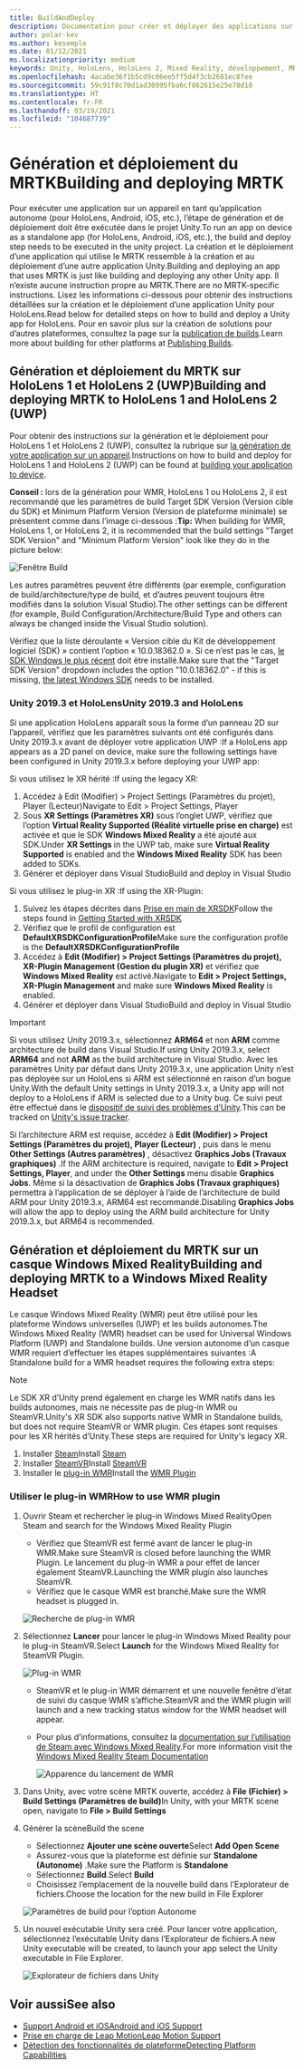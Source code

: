 ```yaml
---
title: BuildAndDeploy
description: Documentation pour créer et déployer des applications sur différents appareils.
author: polar-kev
ms.author: kesemple
ms.date: 01/12/2021
ms.localizationpriority: medium
keywords: Unity, HoloLens, HoloLens 2, Mixed Reality, développement, MRTK, Visual Studio, Android, iOS
ms.openlocfilehash: 4acabe36f1b5cd9c06ee5ff5d4f3cb2681ec8fee
ms.sourcegitcommit: 59c91f8c70d1ad30995fba6cf862615e25e78d10
ms.translationtype: HT
ms.contentlocale: fr-FR
ms.lasthandoff: 03/19/2021
ms.locfileid: "104687739"
---
```

# <a name="building-and-deploying-mrtk"></a><span data-ttu-id="e82f3-104">Génération et déploiement du MRTK</span><span class="sxs-lookup"><span data-stu-id="e82f3-104">Building and deploying MRTK</span></span>

<span data-ttu-id="e82f3-105">Pour exécuter une application sur un appareil en tant qu’application autonome (pour HoloLens, Android, iOS, etc.), l’étape de génération et de déploiement doit être exécutée dans le projet Unity.</span><span class="sxs-lookup"><span data-stu-id="e82f3-105">To run an app on device as a standalone app (for HoloLens, Android, iOS, etc.), the build and deploy step needs to be executed in the unity project.</span></span> <span data-ttu-id="e82f3-106">La création et le déploiement d’une application qui utilise le MRTK ressemble à la création et au déploiement d’une autre application Unity.</span><span class="sxs-lookup"><span data-stu-id="e82f3-106">Building and deploying an app that uses MRTK is just like building and deploying any other Unity app.</span></span> <span data-ttu-id="e82f3-107">Il n’existe aucune instruction propre au MRTK.</span><span class="sxs-lookup"><span data-stu-id="e82f3-107">There are no MRTK-specific instructions.</span></span> <span data-ttu-id="e82f3-108">Lisez les informations ci-dessous pour obtenir des instructions détaillées sur la création et le déploiement d’une application Unity pour HoloLens.</span><span class="sxs-lookup"><span data-stu-id="e82f3-108">Read below for detailed steps on how to build and deploy a Unity app for HoloLens.</span></span>  <span data-ttu-id="e82f3-109">Pour en savoir plus sur la création de solutions pour d’autres plateformes, consultez la page sur la [publication de builds](https://docs.unity3d.com/Manual/PublishingBuilds.html).</span><span class="sxs-lookup"><span data-stu-id="e82f3-109">Learn more about building for other platforms at [Publishing Builds](https://docs.unity3d.com/Manual/PublishingBuilds.html).</span></span>

## <a name="building-and-deploying-mrtk-to-hololens-1-and-hololens-2-uwp"></a><span data-ttu-id="e82f3-110">Génération et déploiement du MRTK sur HoloLens 1 et HoloLens 2 (UWP)</span><span class="sxs-lookup"><span data-stu-id="e82f3-110">Building and deploying MRTK to HoloLens 1 and HoloLens 2 (UWP)</span></span>

<span data-ttu-id="e82f3-111">Pour obtenir des instructions sur la génération et le déploiement pour HoloLens 1 et HoloLens 2 (UWP), consultez la rubrique sur [la génération de votre application sur un appareil](https://docs.microsoft.com/windows/mixed-reality/mrlearning-base-ch1#build-your-application-to-your-device).</span><span class="sxs-lookup"><span data-stu-id="e82f3-111">Instructions on how to build and deploy for HoloLens 1 and HoloLens 2 (UWP) can be found at [building your application to device](https://docs.microsoft.com/windows/mixed-reality/mrlearning-base-ch1#build-your-application-to-your-device).</span></span>

<span data-ttu-id="e82f3-112">**Conseil :** lors de la génération pour WMR, HoloLens 1 ou HoloLens 2, il est recommandé que les paramètres de build Target SDK Version (Version cible du SDK) et Minimum Platform Version (Version de plateforme minimale) se présentent comme dans l’image ci-dessous :</span><span class="sxs-lookup"><span data-stu-id="e82f3-112">**Tip:** When building for WMR, HoloLens 1, or HoloLens 2, it is recommended that the build settings "Target SDK Version" and "Minimum Platform Version" look like they do in the picture below:</span></span>

![Fenêtre Build](../features/Images/getting_started/BuildWindow.png)

<span data-ttu-id="e82f3-114">Les autres paramètres peuvent être différents (par exemple, configuration de build/architecture/type de build, et d’autres peuvent toujours être modifiés dans la solution Visual Studio).</span><span class="sxs-lookup"><span data-stu-id="e82f3-114">The other settings can be different (for example, Build Configuration/Architecture/Build Type and others can always be changed inside the Visual Studio solution).</span></span>

<span data-ttu-id="e82f3-115">Vérifiez que la liste déroulante « Version cible du Kit de développement logiciel (SDK) » contient l’option « 10.0.18362.0 ». Si ce n’est pas le cas, [le SDK Windows le plus récent](https://developer.microsoft.com/windows/downloads/windows-10-sdk) doit être installé.</span><span class="sxs-lookup"><span data-stu-id="e82f3-115">Make sure that the "Target SDK Version" dropdown includes the option "10.0.18362.0" - if this is missing, [the latest Windows SDK](https://developer.microsoft.com/windows/downloads/windows-10-sdk) needs to be installed.</span></span>

### <a name="unity-20193-and-hololens"></a><span data-ttu-id="e82f3-116">Unity 2019.3 et HoloLens</span><span class="sxs-lookup"><span data-stu-id="e82f3-116">Unity 2019.3 and HoloLens</span></span>

<span data-ttu-id="e82f3-117">Si une application HoloLens apparaît sous la forme d’un panneau 2D sur l’appareil, vérifiez que les paramètres suivants ont été configurés dans Unity 2019.3.x avant de déployer votre application UWP :</span><span class="sxs-lookup"><span data-stu-id="e82f3-117">If a HoloLens app appears as a 2D panel on device, make sure the following settings have been configured in Unity 2019.3.x before deploying your UWP app:</span></span>

<span data-ttu-id="e82f3-118">Si vous utilisez le XR hérité :</span><span class="sxs-lookup"><span data-stu-id="e82f3-118">If using the legacy XR:</span></span>

1. <span data-ttu-id="e82f3-119">Accédez à Edit (Modifier) > Project Settings (Paramètres du projet), Player (Lecteur)</span><span class="sxs-lookup"><span data-stu-id="e82f3-119">Navigate to Edit > Project Settings, Player</span></span>
1. <span data-ttu-id="e82f3-120">Sous **XR Settings (Paramètres XR)** sous l’onglet UWP, vérifiez que l’option **Virtual Reality Supported (Réalité virtuelle prise en charge)** est activée et que le SDK **Windows Mixed Reality** a été ajouté aux SDK.</span><span class="sxs-lookup"><span data-stu-id="e82f3-120">Under **XR Settings** in the UWP tab, make sure **Virtual Reality Supported** is enabled and the **Windows Mixed Reality** SDK has been added to SDKs.</span></span>
1. <span data-ttu-id="e82f3-121">Générer et déployer dans Visual Studio</span><span class="sxs-lookup"><span data-stu-id="e82f3-121">Build and deploy in Visual Studio</span></span>

<span data-ttu-id="e82f3-122">Si vous utilisez le plug-in XR :</span><span class="sxs-lookup"><span data-stu-id="e82f3-122">If using the XR-Plugin:</span></span>

1. <span data-ttu-id="e82f3-123">Suivez les étapes décrites dans [Prise en main de XRSDK](../configuration/GettingStartedWithMRTKAndXRSDK.md)</span><span class="sxs-lookup"><span data-stu-id="e82f3-123">Follow the steps found in [Getting Started with XRSDK](../configuration/GettingStartedWithMRTKAndXRSDK.md)</span></span>
1. <span data-ttu-id="e82f3-124">Vérifiez que le profil de configuration est **DefaultXRSDKConfigurationProfile**</span><span class="sxs-lookup"><span data-stu-id="e82f3-124">Make sure the configuration profile is the **DefaultXRSDKConfigurationProfile**</span></span>
1. <span data-ttu-id="e82f3-125">Accédez à **Edit (Modifier) > Project Settings (Paramètres du projet), XR-Plugin Management (Gestion du plugin XR)** et vérifiez que **Windows Mixed Reality** est activé.</span><span class="sxs-lookup"><span data-stu-id="e82f3-125">Navigate to **Edit > Project Settings, XR-Plugin Management** and make sure **Windows Mixed Reality** is enabled.</span></span>
1. <span data-ttu-id="e82f3-126">Générer et déployer dans Visual Studio</span><span class="sxs-lookup"><span data-stu-id="e82f3-126">Build and deploy in Visual Studio</span></span>

>[!IMPORTANT]
> <span data-ttu-id="e82f3-127">Si vous utilisez Unity 2019.3.x, sélectionnez **ARM64** et non **ARM** comme architecture de build dans Visual Studio.</span><span class="sxs-lookup"><span data-stu-id="e82f3-127">If using Unity 2019.3.x, select **ARM64** and not **ARM** as the build architecture in Visual Studio.</span></span> <span data-ttu-id="e82f3-128">Avec les paramètres Unity par défaut dans Unity 2019.3.x, une application Unity n’est pas déployée sur un HoloLens si ARM est sélectionné en raison d’un bogue Unity.</span><span class="sxs-lookup"><span data-stu-id="e82f3-128">With the default Unity settings in Unity 2019.3.x, a Unity app will not deploy to a HoloLens if ARM is selected due to a Unity bug.</span></span> <span data-ttu-id="e82f3-129">Ce suivi peut être effectué dans le [dispositif de suivi des problèmes d’Unity](https://issuetracker.unity3d.com/issues/enabling-graphics-jobs-in-2019-dot-3-x-results-in-a-crash-or-nothing-rendering-on-hololens-2).</span><span class="sxs-lookup"><span data-stu-id="e82f3-129">This can be tracked on [Unity's issue tracker](https://issuetracker.unity3d.com/issues/enabling-graphics-jobs-in-2019-dot-3-x-results-in-a-crash-or-nothing-rendering-on-hololens-2).</span></span>
>
> <span data-ttu-id="e82f3-130">Si l’architecture ARM est requise, accédez à **Edit (Modifier) > Project Settings (Paramètres du projet), Player (Lecteur)** , puis dans le menu **Other Settings (Autres paramètres)** , désactivez **Graphics Jobs (Travaux graphiques)** .</span><span class="sxs-lookup"><span data-stu-id="e82f3-130">If the ARM architecture is required, navigate to **Edit > Project Settings, Player**, and under the **Other Settings** menu disable **Graphics Jobs**.</span></span> <span data-ttu-id="e82f3-131">Même si la désactivation de **Graphics Jobs (Travaux graphiques)** permettra à l’application de se déployer à l’aide de l’architecture de build ARM pour Unity 2019.3.x, ARM64 est recommandé.</span><span class="sxs-lookup"><span data-stu-id="e82f3-131">Disabling **Graphics Jobs** will allow the app to deploy using the ARM build architecture for Unity 2019.3.x, but ARM64 is recommended.</span></span>

## <a name="building-and-deploying-mrtk-to-a-windows-mixed-reality-headset"></a><span data-ttu-id="e82f3-132">Génération et déploiement du MRTK sur un casque Windows Mixed Reality</span><span class="sxs-lookup"><span data-stu-id="e82f3-132">Building and deploying MRTK to a Windows Mixed Reality Headset</span></span>

<span data-ttu-id="e82f3-133">Le casque Windows Mixed Reality (WMR) peut être utilisé pour les plateforme Windows universelles (UWP) et les builds autonomes.</span><span class="sxs-lookup"><span data-stu-id="e82f3-133">The Windows Mixed Reality (WMR) headset can be used for Universal Windows Platform (UWP) and Standalone builds.</span></span>  <span data-ttu-id="e82f3-134">Une version autonome d’un casque WMR requiert d’effectuer les étapes supplémentaires suivantes :</span><span class="sxs-lookup"><span data-stu-id="e82f3-134">A Standalone build for a WMR headset requires the following extra steps:</span></span>

> [!NOTE]
> <span data-ttu-id="e82f3-135">Le SDK XR d’Unity prend également en charge les WMR natifs dans les builds autonomes, mais ne nécessite pas de plug-in WMR ou SteamVR.</span><span class="sxs-lookup"><span data-stu-id="e82f3-135">Unity's XR SDK also supports native WMR in Standalone builds, but does not require SteamVR or WMR plugin.</span></span> <span data-ttu-id="e82f3-136">Ces étapes sont requises pour les XR hérités d’Unity.</span><span class="sxs-lookup"><span data-stu-id="e82f3-136">These steps are required for Unity's legacy XR.</span></span>

1. <span data-ttu-id="e82f3-137">Installer [Steam](https://store.steampowered.com/about/)</span><span class="sxs-lookup"><span data-stu-id="e82f3-137">Install [Steam](https://store.steampowered.com/about/)</span></span>
1. <span data-ttu-id="e82f3-138">Installer [SteamVR](https://store.steampowered.com/app/250820/SteamVR/)</span><span class="sxs-lookup"><span data-stu-id="e82f3-138">Install [SteamVR](https://store.steampowered.com/app/250820/SteamVR/)</span></span>
1. <span data-ttu-id="e82f3-139">Installer le [plug-in WMR](https://store.steampowered.com/app/719950/Windows_Mixed_Reality_for_SteamVR/)</span><span class="sxs-lookup"><span data-stu-id="e82f3-139">Install the [WMR Plugin](https://store.steampowered.com/app/719950/Windows_Mixed_Reality_for_SteamVR/)</span></span>

### <a name="how-to-use-wmr-plugin"></a><span data-ttu-id="e82f3-140">Utiliser le plug-in WMR</span><span class="sxs-lookup"><span data-stu-id="e82f3-140">How to use WMR plugin</span></span>

1. <span data-ttu-id="e82f3-141">Ouvrir Steam et rechercher le plug-in Windows Mixed Reality</span><span class="sxs-lookup"><span data-stu-id="e82f3-141">Open Steam and search for the Windows Mixed Reality Plugin</span></span>
    - <span data-ttu-id="e82f3-142">Vérifiez que SteamVR est fermé avant de lancer le plug-in WMR.</span><span class="sxs-lookup"><span data-stu-id="e82f3-142">Make sure SteamVR is closed before launching the WMR Plugin.</span></span> <span data-ttu-id="e82f3-143">Le lancement du plug-in WMR a pour effet de lancer également SteamVR.</span><span class="sxs-lookup"><span data-stu-id="e82f3-143">Launching the WMR plugin also launches SteamVR.</span></span>
    - <span data-ttu-id="e82f3-144">Vérifiez que le casque WMR est branché.</span><span class="sxs-lookup"><span data-stu-id="e82f3-144">Make sure the WMR headset is plugged in.</span></span>

    ![Recherche de plug-in WMR](../features/Images/BuildDeploy/WMR/SteamSearchWMRPlugin.png)

1. <span data-ttu-id="e82f3-146">Sélectionnez **Lancer** pour lancer le plug-in Windows Mixed Reality pour le plug-in SteamVR.</span><span class="sxs-lookup"><span data-stu-id="e82f3-146">Select **Launch** for the Windows Mixed Reality for SteamVR Plugin.</span></span>

    ![Plug-in WMR](../features/Images/BuildDeploy/WMR/WMRPlugin.png)

    - <span data-ttu-id="e82f3-148">SteamVR et le plug-in WMR démarrent et une nouvelle fenêtre d’état de suivi du casque WMR s’affiche.</span><span class="sxs-lookup"><span data-stu-id="e82f3-148">SteamVR and the WMR plugin will launch and a new tracking status window for the WMR headset will appear.</span></span>
    - <span data-ttu-id="e82f3-149">Pour plus d’informations, consultez la [documentation sur l’utilisation de Steam avec Windows Mixed Reality](https://support.microsoft.com/help/4053622/windows-10-play-steamvr-games-in-windows-mixed-reality).</span><span class="sxs-lookup"><span data-stu-id="e82f3-149">For more information visit the [Windows Mixed Reality Steam Documentation](https://support.microsoft.com/help/4053622/windows-10-play-steamvr-games-in-windows-mixed-reality)</span></span>

        ![Apparence du lancement de WMR](../features/Images/BuildDeploy/WMR/WMRPluginActive.png)

1. <span data-ttu-id="e82f3-151">Dans Unity, avec votre scène MRTK ouverte, accédez à **File (Fichier) > Build Settings (Paramètres de build)**</span><span class="sxs-lookup"><span data-stu-id="e82f3-151">In Unity, with your MRTK scene open, navigate to **File > Build Settings**</span></span>

1. <span data-ttu-id="e82f3-152">Générer la scène</span><span class="sxs-lookup"><span data-stu-id="e82f3-152">Build the scene</span></span>
    - <span data-ttu-id="e82f3-153">Sélectionnez **Ajouter une scène ouverte**</span><span class="sxs-lookup"><span data-stu-id="e82f3-153">Select **Add Open Scene**</span></span>
    - <span data-ttu-id="e82f3-154">Assurez-vous que la plateforme est définie sur **Standalone (Autonome)** .</span><span class="sxs-lookup"><span data-stu-id="e82f3-154">Make sure the Platform is **Standalone**</span></span>
    - <span data-ttu-id="e82f3-155">Sélectionnez **Build**.</span><span class="sxs-lookup"><span data-stu-id="e82f3-155">Select **Build**</span></span>
    - <span data-ttu-id="e82f3-156">Choisissez l’emplacement de la nouvelle build dans l’Explorateur de fichiers.</span><span class="sxs-lookup"><span data-stu-id="e82f3-156">Choose the location for the new build in File Explorer</span></span>

    ![Paramètres de build pour l’option Autonome](../features/Images/BuildDeploy/WMR/BuildSettingsStandaloneUnity.png)

1. <span data-ttu-id="e82f3-158">Un nouvel exécutable Unity sera créé. Pour lancer votre application, sélectionnez l’exécutable Unity dans l’Explorateur de fichiers.</span><span class="sxs-lookup"><span data-stu-id="e82f3-158">A new Unity executable will be created, to launch your app select the Unity executable in File Explorer.</span></span>

    ![Explorateur de fichiers dans Unity](../features/Images/BuildDeploy/WMR/FileExplorerUnityExe.png)

## <a name="see-also"></a><span data-ttu-id="e82f3-160">Voir aussi</span><span class="sxs-lookup"><span data-stu-id="e82f3-160">See also</span></span>

- [<span data-ttu-id="e82f3-161">Support Android et iOS</span><span class="sxs-lookup"><span data-stu-id="e82f3-161">Android and iOS Support</span></span>](../features/CrossPlatform/UsingARFoundation.md)
- [<span data-ttu-id="e82f3-162">Prise en charge de Leap Motion</span><span class="sxs-lookup"><span data-stu-id="e82f3-162">Leap Motion Support</span></span>](../features/CrossPlatform/LeapMotionMRTK.md)
- [<span data-ttu-id="e82f3-163">Détection des fonctionnalités de plateforme</span><span class="sxs-lookup"><span data-stu-id="e82f3-163">Detecting Platform Capabilities</span></span>](../features/DetectingPlatformCapabilities.md)
